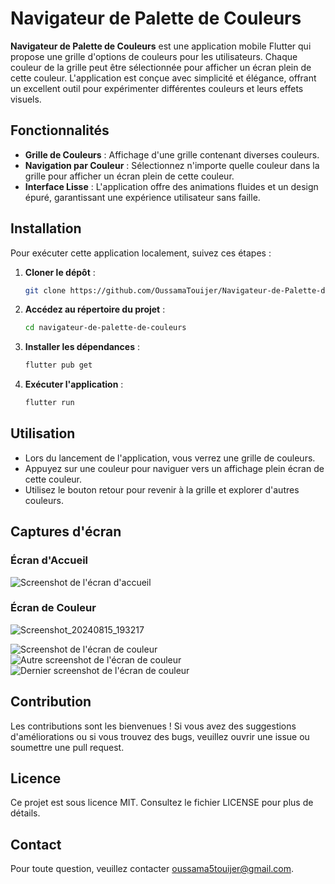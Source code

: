 

# Navigateur de Palette de Couleurs

**Navigateur de Palette de Couleurs** est une application mobile Flutter qui propose une grille d'options de couleurs pour les utilisateurs. Chaque couleur de la grille peut être sélectionnée pour afficher un écran plein de cette couleur. L'application est conçue avec simplicité et élégance, offrant un excellent outil pour expérimenter différentes couleurs et leurs effets visuels.

## Fonctionnalités

- **Grille de Couleurs** : Affichage d'une grille contenant diverses couleurs.
- **Navigation par Couleur** : Sélectionnez n'importe quelle couleur dans la grille pour afficher un écran plein de cette couleur.
- **Interface Lisse** : L'application offre des animations fluides et un design épuré, garantissant une expérience utilisateur sans faille.

## Installation

Pour exécuter cette application localement, suivez ces étapes :

1. **Cloner le dépôt** : 
   ```bash
   git clone https://github.com/OussamaTouijer/Navigateur-de-Palette-de-Couleurs.git
   ```

2. **Accédez au répertoire du projet** : 
   ```bash
   cd navigateur-de-palette-de-couleurs
   ```

3. **Installer les dépendances** :
   ```bash
   flutter pub get
   ```

4. **Exécuter l'application** :
   ```bash
   flutter run
   ```

## Utilisation

- Lors du lancement de l'application, vous verrez une grille de couleurs.
- Appuyez sur une couleur pour naviguer vers un affichage plein écran de cette couleur.
- Utilisez le bouton retour pour revenir à la grille et explorer d'autres couleurs.

## Captures d'écran

### Écran d'Accueil
![Screenshot de l'écran d'accueil](..%2F..%2FDocuments%2FScreenshot_20240815_193217.png)

### Écran de Couleur
![Screenshot_20240815_193217](https://github.com/user-attachments/assets/51b7d9c8-3c9f-4d45-ac24-d4634dee0a2e)

![Screenshot de l'écran de couleur](..%2F..%2FDocuments%2FScreenshot_20240815_193253.png)
![Autre screenshot de l'écran de couleur](..%2F..%2FDocuments%2FScreenshot_20240815_193318.png)
![Dernier screenshot de l'écran de couleur](..%2F..%2FDocuments%2FScreenshot_20240815_193349.png)

## Contribution

Les contributions sont les bienvenues ! Si vous avez des suggestions d'améliorations ou si vous trouvez des bugs, veuillez ouvrir une issue ou soumettre une pull request.

## Licence

Ce projet est sous licence MIT. Consultez le fichier LICENSE pour plus de détails.

## Contact

Pour toute question, veuillez contacter [oussama5touijer@gmail.com](mailto:oussama5touijer@gmail.com).
